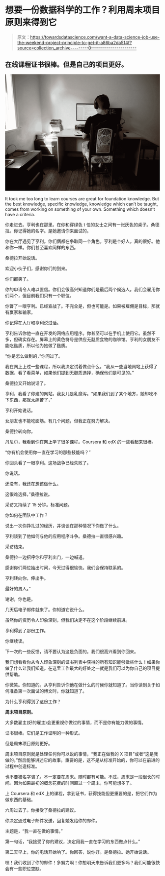 # 想要一份数据科学的工作？利用周末项目原则来得到它

> 原文：<https://towardsdatascience.com/want-a-data-science-job-use-the-weekend-project-principle-to-get-it-a86ba2da514f?source=collection_archive---------0----------------------->

## 在线课程证书很棒。但是自己的项目更好。

![](img/10bf48b25bf8e5e3504e1b6f5c7151b9.png)

It took me too long to learn courses are great for foundation knowledge. But the best knowledge, specific knowledge, knowledge which can’t be taught, comes from working on something of your own. Something which doesn’t have a criteria.

你走进去。亨利也在那里。在你和穿绿色 t 恤的女士之间有一张灰色的桌子。桑德拉。你记得她的名字。是她邀请你来面试的。

你在大厅遇见了亨利。你们俩都在争取同一个角色。亨利是个好人。真的很好。他和你一样。你们甚至喜欢同样的东西。

桑德拉开始说话。

欢迎小伙子们，感谢你们的到来。

你们都笑了。

你的申请令人难以置信。你们会很高兴知道你们是最后两个候选人。我们会雇用你们两个，但目前我们只有一个职位。

你瞥了一眼亨利。已经宣战了。不完全是，但也可能是。如果被雇佣是目标，那就有赢家和输家。

你记得在大厅和亨利说过话。

亨利告诉你他一直在开发的网络应用程序。你甚至可以在手机上使用它。虽然不多，但确实存在。屏幕上的黄色符号是供应无麸质食物的咖啡馆。亨利的女朋友不能吃麸质，所以他为她做了麸质。

“你是怎么做到的，”你问过了。

我在网上上过一些课程，所以我决定试着做点什么。“我从一些当地网站上获得了数据，看了看菜单，如果他们提到无麸质选择，确保他们是可见的。”

桑德拉又开始说话了。

亨利，我看了你建的网站。我女儿是乳糜泻。“如果我们到了某个地方，她却吃不下东西，那就太痛苦了，”

亨利开始说话。

女朋友也不能吃面筋。有几个问题，但我正在努力解决。

桑德拉转向你。

丹尼尔，我看到你在网上学了很多课程。Coursera 和 edX 的一些看起来很棒。

“你有机会使用你一直在学习的那些技能吗？”

你回头看了一眼亨利。这场战争已经失败了。

你说话。

还没有，我还在想该做什么。

这很难选择，”桑德拉说。

采访又持续了 15 分钟。标准问题。

你如何在团队中工作？

说出一次你挣扎过的经历，并谈谈在那种情况下你做了什么。

亨利谈到了他如何与他的应用程序斗争。桑德拉一直很感兴趣。

采访结束。

桑德拉一边招呼你和亨利出门，一边喊道。

感谢你们两位抽出时间，今天过得很愉快。我们会保持联系的。

亨利转向你，伸出手。

最好的男人。”

谢谢，你也是。

几天后电子邮件就来了。你知道它说什么。

虽然你的资历令人印象深刻，但我们决定不在这个阶段继续前进。

亨利得到了那份工作。

你继续读。

下一次的一些反馈，请不要认为这是负面的。我们很高兴看到你回来。

我们想看看你从令人印象深刻的证书列表中获得的所有知识能够做些什么！如果你做了什么让我们知道。在这里工作最大的好处之一就是我们可以为你自己的项目提供帮助。

你微笑。你知道的。从亨利告诉你他在做什么的时候你就知道了。当你读到关于如何准备第一次面试的博文时，你就知道了。

为什么亨利得到了这份工作？

**周末项目原则。**

大多数雇主(好的雇主)会更重视你做过的事情，而不是你有能力做的事情。

证书很棒。它们是工作证明的一种形式。

但是周末项目原则更好。

周末项目原则就是处理任何你可以说的事情，“我正在做我的 X 项目”或者“这是我做的。”然后能够讲述它的故事。重要的是，这不是从标准开始的，你可以在前进的过程中创造标准。

也不要被名字骗了。不一定要在周末。随时都有可能。不过，周末是一段很长的时间。因为如果最初的概念花费的时间超过一个周末，你可能想多了。

上 Coursera 和 edX 上的课程，拿到证书，获得技能但更重要的是，把它们作为做东西的基础。

六周过去了。你接受了桑德拉的建议。

你决定通过电子邮件发送，回复她发给你的邮件。

主题是，“我一直在做的事情。”

第一句话，“我接受了你的建议，决定用我一直在学习的东西做点什么。”

第二天早上，你的电话开始响了。你回答，说你好。是桑德拉。她开始说话。

嘿！我们收到了你的邮件！多努力啊！你想明天来告诉我们更多吗？我们可能很快会有一些职位空缺。